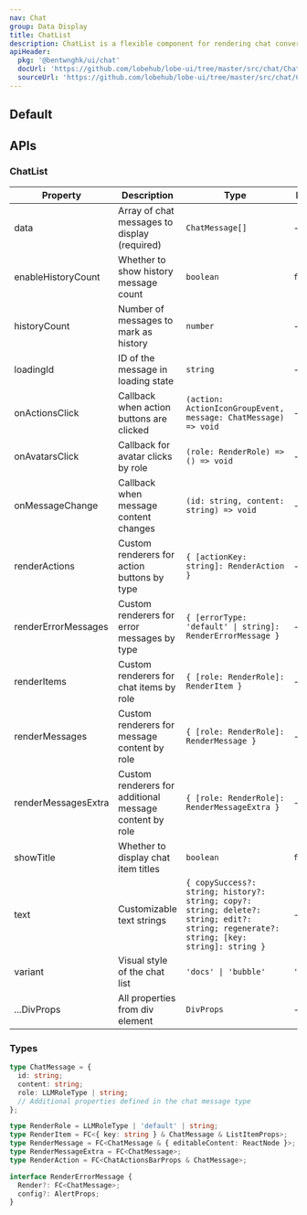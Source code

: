 ```yaml
---
nav: Chat
group: Data Display
title: ChatList
description: ChatList is a flexible component for rendering chat conversations with rich customization options. It displays an array of ChatMessage objects with support for loading states, custom message rendering, action handling, and error management. The component supports 'bubble' and 'docs' variants, can display history dividers, and allows for role-specific customization of messages, items, and actions.
apiHeader:
  pkg: '@bentwnghk/ui/chat'
  docUrl: 'https://github.com/lobehub/lobe-ui/tree/master/src/chat/ChatList/index.md'
  sourceUrl: 'https://github.com/lobehub/lobe-ui/tree/master/src/chat/ChatList/index.tsx'
---
```


## Default

<code src="./demos/index.tsx" nopadding></code>

## APIs

### ChatList

| Property            | Description                                             | Type                                                                                                                                    | Default    |
| ------------------- | ------------------------------------------------------- | --------------------------------------------------------------------------------------------------------------------------------------- | ---------- |
| data                | Array of chat messages to display (required)            | `ChatMessage[]`                                                                                                                         | -          |
| enableHistoryCount  | Whether to show history message count                   | `boolean`                                                                                                                               | `false`    |
| historyCount        | Number of messages to mark as history                   | `number`                                                                                                                                | -          |
| loadingId           | ID of the message in loading state                      | `string`                                                                                                                                | -          |
| onActionsClick      | Callback when action buttons are clicked                | `(action: ActionIconGroupEvent, message: ChatMessage) => void`                                                                          | -          |
| onAvatarsClick      | Callback for avatar clicks by role                      | `(role: RenderRole) => () => void`                                                                                                      | -          |
| onMessageChange     | Callback when message content changes                   | `(id: string, content: string) => void`                                                                                                 | -          |
| renderActions       | Custom renderers for action buttons by type             | `{ [actionKey: string]: RenderAction }`                                                                                                 | -          |
| renderErrorMessages | Custom renderers for error messages by type             | `{ [errorType: 'default' \| string]: RenderErrorMessage }`                                                                              | -          |
| renderItems         | Custom renderers for chat items by role                 | `{ [role: RenderRole]: RenderItem }`                                                                                                    | -          |
| renderMessages      | Custom renderers for message content by role            | `{ [role: RenderRole]: RenderMessage }`                                                                                                 | -          |
| renderMessagesExtra | Custom renderers for additional message content by role | `{ [role: RenderRole]: RenderMessageExtra }`                                                                                            | -          |
| showTitle           | Whether to display chat item titles                     | `boolean`                                                                                                                               | `false`    |
| text                | Customizable text strings                               | `{ copySuccess?: string; history?: string; copy?: string; delete?: string; edit?: string; regenerate?: string; [key: string]: string }` | -          |
| variant             | Visual style of the chat list                           | `'docs' \| 'bubble'`                                                                                                                    | `'bubble'` |
| ...DivProps         | All properties from div element                         | `DivProps`                                                                                                                              | -          |

### Types

```typescript
type ChatMessage = {
  id: string;
  content: string;
  role: LLMRoleType | string;
  // Additional properties defined in the chat message type
};

type RenderRole = LLMRoleType | 'default' | string;
type RenderItem = FC<{ key: string } & ChatMessage & ListItemProps>;
type RenderMessage = FC<ChatMessage & { editableContent: ReactNode }>;
type RenderMessageExtra = FC<ChatMessage>;
type RenderAction = FC<ChatActionsBarProps & ChatMessage>;

interface RenderErrorMessage {
  Render?: FC<ChatMessage>;
  config?: AlertProps;
}
```
